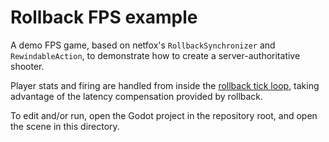 # Rollback FPS example

A demo FPS game, based on netfox's `RollbackSynchronizer` and
`RewindableAction`, to demonstrate how to create a server-authoritative
shooter.

Player stats and firing are handled from inside the [rollback tick loop],
taking advantage of the latency compensation provided by rollback.

To edit and/or run, open the Godot project in the repository root, and open the
scene in this directory.

[rollback tick loop]: https://foxssake.github.io/netfox/latest/netfox/guides/network-rollback/
